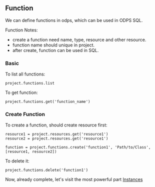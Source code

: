 ## Function

We can define functions in odps, which can be used in ODPS SQL.

Function Notes:

+ create a function need name, type, resource and other resource.
+ function name should unique in project.
+ after create, function can be used in SQL.


### Basic

To list all functions:

    project.functions.list

To get function:

    project.functions.get('function_name')
    
    
### Create Function

To create a function, should create resource first:


    resource1 = project.resources.get('resource1')
    resource2 = project.resources.get('resource1')
    
    function = project.functions.create('function1', 'Path/to/Class', [resource1, resource2])
   

To delete it:

    project.functions.delete('function1')


Now, already complete, let's visit the most powerful part [Instances](./instances.md)    